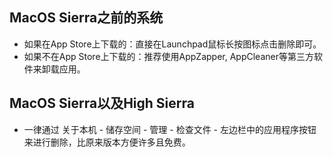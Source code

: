 ## MacOS Sierra之前的系统
* 如果在App Store上下载的：直接在Launchpad鼠标长按图标点击删除即可。
* 如果不在App Store上下载的：推荐使用AppZapper, AppCleaner等第三方软件来卸载应用。

## MacOS Sierra以及High Sierra
* 一律通过 关于本机 - 储存空间 - 管理 - 检查文件 - 左边栏中的应用程序按钮来进行删除，比原来版本方便许多且免费。